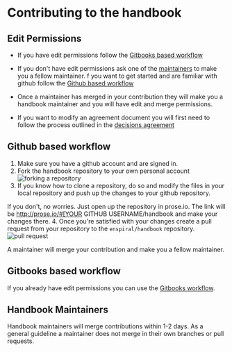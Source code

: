 # Contributing to the handbook

## Edit Permissions 

 * If you have edit permissions follow the [Gitbooks based workflow](#gitbooks-based-workflow)
 
 * If you don't have edit permissions ask one of the [maintainers](https://github.com/orgs/enspiral/teams/handbook) to make you a fellow maintainer. f you want to get started and are familiar with github follow the [Github based workflow](#github-based-workflow)

 * Once a maintainer has merged in your contribution they will make you a handbook maintainer and you will have edit and merge permissions. 

 * If you want to modify an agreement document you will first need to follow the process outlined in the [decisions agreement](http://handbook.enspiral.com/decisions_agreement.html)


## Github based workflow

1. Make sure you have a github account and are signed in.
2. Fork the handbook repository to your own personal account  
 ![forking a repository](http://i.imgur.com/ujIbZgy.png)
3. If you know how to clone a repository, do so and modify the files in your local repository and push up the changes to your github repository.

 If you don't, no worries. Just open up the repository in prose.io. The link will be http://prose.io/#[YOUR GITHUB USERNAME/handbook and make your changes there. 
4. Once you're satisfied with your changes create a pull request from your repository to the `enspiral/handbook` repository. 
 ![pull request](http://i.imgur.com/11HVaXC.png)


A maintainer will merge your contribution and make you a fellow maintainer. 

## Gitbooks based workflow

If you already have edit permissions you can use the [Gitbooks workflow](https://help.gitbook.com/editor/draft.html).

## Handbook Maintainers

Handbook maintainers will merge contributions within 1-2 days. As a general guideline a maintainer does not merge in their own branches or pull requests. 
